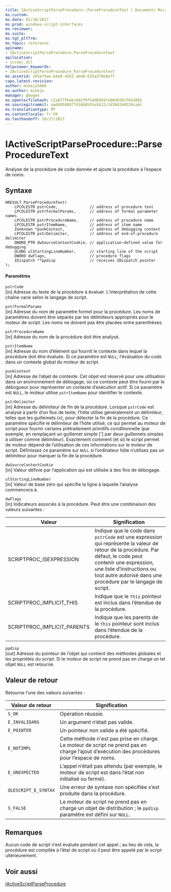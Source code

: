 ```yaml
---
title: IActiveScriptParseProcedure::ParseProcedureText | Documents Microsoft
ms.custom: 
ms.date: 01/18/2017
ms.prod: windows-script-interfaces
ms.reviewer: 
ms.suite: 
ms.tgt_pltfrm: 
ms.topic: reference
apiname:
- IActiveScriptParseProcedure.ParseProcedureText
apilocation:
- scrobj.dll
helpviewer_keywords:
- IActiveScriptParseProcedure_ParseProcedureText
ms.assetid: 345a74ae-b4e8-42b2-abd8-633a370e8e7f
caps.latest.revision: 
author: mikejo5000
ms.author: mikejo
manager: ghogen
ms.openlocfilehash: c2a877f6ebc692f9f54d69597e06db501f642802
ms.sourcegitcommit: aadb9588877418b8b55a5612c1d3842d4520ca4c
ms.translationtype: MT
ms.contentlocale: fr-FR
ms.lasthandoff: 10/27/2017
---
```

# <a name="iactivescriptparseprocedureparseproceduretext"></a>IActiveScriptParseProcedure::ParseProcedureText
Analyse de la procédure de code donnée et ajoute la procédure à l’espace de noms.  
  
## <a name="syntax"></a>Syntaxe  
  
```  
HRESULT ParseProcedureText(  
    LPCOLESTR pstrCode,              // address of procedure text  
    LPCOLESTR pstrFormalParams,      // address of formal parameter names  
    LPCOLESTR pstrProcedureName,     // address of procedure name  
    LPCOLESTR pstrItemName,          // address of item name  
    IUnknown *punkContext,           // address of debugging context  
    LPCOLESTR pstrDelimiter,         // address of end-of-procedure delimiter  
    DWORD_PTR dwSourceContextCookie, // application-defined value for debugging  
    ULONG ulStartingLineNumber,      // starting line of the script  
    DWORD dwFlags,                   // procedure flags  
    IDispatch **ppdisp               // receives IDispatch pointer  
);  
```  
  
#### <a name="parameters"></a>Paramètres  
 `pstrCode`  
 [in] Adresse du texte de la procédure à évaluer. L’interprétation de cette chaîne varie selon le langage de script.  
  
 `pstrFormalParams`  
 [in] Adresse du nom de paramètre formel pour la procédure. Les noms de paramètres doivent être séparés par les délimiteurs appropriés pour le moteur de script. Les noms ne doivent pas être placées entre parenthèses.  
  
 `pstrProcedureName`  
 [in] Adresse du nom de la procédure doit être analysé.  
  
 `pstrItemName`  
 [in] Adresse du nom d’élément qui fournit le contexte dans lequel la procédure doit être évaluée. Si ce paramètre est `NULL`, l’évaluation du code dans un contexte global du moteur de script.  
  
 `punkContext`  
 [in] Adresse de l’objet de contexte. Cet objet est réservé pour une utilisation dans un environnement de débogage, où ce contexte peut être fourni par le débogueur pour représenter un contexte d’exécution actif. Si ce paramètre est `NULL`, le moteur utilise `pstrItemName` pour identifier le contexte.  
  
 `pstrDelimiter`  
 [in] Adresse du délimiteur de fin de la procédure. Lorsque `pstrCode` est analysé à partir d’un flux de texte, l’hôte utilise généralement un délimiteur, telles que les guillemets («), pour détecter la fin de la procédure. Ce paramètre spécifie le délimiteur de l’hôte utilisé, ce qui permet au moteur de script pour fournir certains prétraitement primitifs conditionnelle (par exemple, en remplaçant un guillemet simple ['] par deux guillemets simples à utiliser comme délimiteur). Exactement comment (et si) le script permet de moteur dépend de l’utilisation de ces informations sur le moteur de script. Définissez ce paramètre sur `NULL` si l’ordinateur hôte n’utilisez pas un délimiteur pour marquer la fin de la procédure.  
  
 `dwSourceContextCookie`  
 [in] Valeur définie par l’application qui est utilisée à des fins de débogage.  
  
 `ulStartingLineNumber`  
 [in] Valeur de base zéro qui spécifie la ligne à laquelle l’analyse commencera à.  
  
 `dwFlags`  
 [in] Indicateurs associés à la procédure. Peut être une combinaison des valeurs suivantes :  
  
|Valeur|Signification|  
|-----------|-------------|  
|SCRIPTPROC_ISEXPRESSION|Indique que le code dans `pstrCode` est une expression qui représente la valeur de retour de la procédure. Par défaut, le code peut contenir une expression, une liste d’instructions ou tout autre autorisé dans une procédure par le langage de script.|  
|SCRIPTPROC_IMPLICIT_THIS|Indique que le `this` pointeur est inclus dans l’étendue de la procédure.|  
|SCRIPTPROC_IMPLICIT_PARENTS|Indique que les parents de le `this` pointeur sont inclus dans l’étendue de la procédure.|  
  
 `ppdisp`  
 [out] Adresse du pointeur de l’objet qui contient des méthodes globales et les propriétés du script. Si le moteur de script ne prend pas en charge un tel objet `NULL` est retourné.  
  
## <a name="return-value"></a>Valeur de retour  
 Retourne l’une des valeurs suivantes :  
  
|Valeur de retour|Signification|  
|------------------|-------------|  
|`S_OK`|Opération réussie.|  
|`E_INVALIDARG`|Un argument n’était pas valide.|  
|`E_POINTER`|Un pointeur non valide a été spécifié.|  
|`E_NOTIMPL`|Cette méthode n'est pas prise en charge. Le moteur de script ne prend pas en charge l’ajout d’exécution des procédures pour l’espace de noms.|  
|`E_UNEXPECTED`|L’appel n’était pas attendu (par exemple, le moteur de script est dans l’état non initialisé ou fermé).|  
|`OLESCRIPT_E_SYNTAX`|Une erreur de syntaxe non spécifiée s’est produite dans la procédure.|  
|`S_FALSE`|Le moteur de script ne prend pas en charge un objet de distribution ; le `ppdisp` paramètre est défini sur `NULL`.|  
  
## <a name="remarks"></a>Remarques  
 Aucun code de script n’est évaluée pendant cet appel ; au lieu de cela, la procédure est compilée à l’état de script où il peut être appelé par le script ultérieurement.  
  
## <a name="see-also"></a>Voir aussi  
 [IActiveScriptParseProcedure](../../winscript/reference/iactivescriptparseprocedure.md)